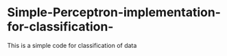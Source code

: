 # Simple-Perceptron-implementation-for-classification-
This is a simple code for classification of data 
